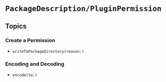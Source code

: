 # ``PackageDescription/PluginPermission``

## Topics

### Create a Permission

- ``writeToPackageDirectory(reason:)``

### Encoding and Decoding

- ``encode(to:)``
